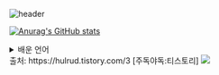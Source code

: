 ![header](https://capsule-render.vercel.app/api?type=waving&color=BDBDC8&height=200&text=Jayoung%20Park&fontAlign=50&fontAlignY=20&fontSize=40&desc=/*Game%20Developer*/&descAlignY=45&descAlign=50&theme=radical=FFFFF)

[![Anurag's GitHub stats](https://github-readme-stats.vercel.app/api?username=parkjay0709&hide=contribs,prs&show,icons=true&theme=graywhite)](https://github.com/anuraghazra/github-readme-stats)

<details>
<summary>
  배운 언어
</summary>
   https://img.shields.io/badge/C%23-239120?style=for-the-badge&logo=c-sharp&logoColor=white
</details>
출처: https://hulrud.tistory.com/3 [주독야독:티스토리]

<img src="https://capsule-render.vercel.app/api?type=waving&color=BDBDC8&height=150&section=footer" />
